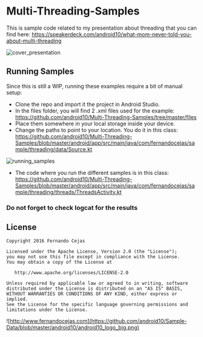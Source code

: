 # Multi-Threading-Samples

This is sample code related to my presentation about threading that you can find here:
https://speakerdeck.com/android10/what-mom-never-told-you-about-multi-threading

![cover_presentation](https://user-images.githubusercontent.com/1360604/35416963-8714b48e-022b-11e8-8f00-711e7b8e0435.png)

## Running Samples
Since this is still a WIP, running these examples require a bit of manual setup:

* Clone the repo and import it the project in Android Studio.
* In the files folder, you will find 2 .xml files used for the example: https://github.com/android10/Multi-Threading-Samples/tree/master/files
* Place them somewhere in your local storage inside your device.
* Change the paths to point to your location. You do it in this class: https://github.com/android10/Multi-Threading-Samples/blob/master/android/app/src/main/java/com/fernandocejas/sample/threading/data/Source.kt

![running_samples](https://user-images.githubusercontent.com/1360604/35417117-4c89ea86-022c-11e8-880b-7ffa41b3c852.png)

* The code where you run the different samples is in this class: https://github.com/android10/Multi-Threading-Samples/blob/master/android/app/src/main/java/com/fernandocejas/sample/threading/threads/ThreadsActivity.kt

### Do not forget to check logcat for the results

License
--------

    Copyright 2016 Fernando Cejas

    Licensed under the Apache License, Version 2.0 (the "License");
    you may not use this file except in compliance with the License.
    You may obtain a copy of the License at

       http://www.apache.org/licenses/LICENSE-2.0

    Unless required by applicable law or agreed to in writing, software
    distributed under the License is distributed on an "AS IS" BASIS,
    WITHOUT WARRANTIES OR CONDITIONS OF ANY KIND, either express or implied.
    See the License for the specific language governing permissions and
    limitations under the License.


![http://www.fernandocejas.com](https://github.com/android10/Sample-Data/blob/master/android10/android10_logo_big.png)
